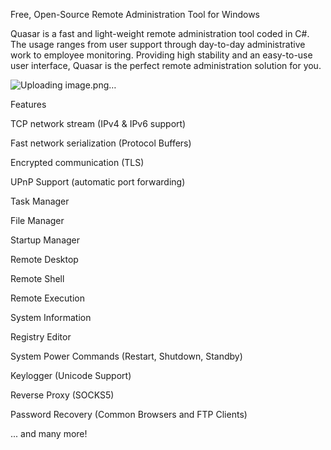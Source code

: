 Free, Open-Source Remote Administration Tool for Windows

Quasar is a fast and light-weight remote administration tool coded in C#.
The usage ranges from user support through day-to-day administrative work 
to employee monitoring. Providing high stability and an easy-to-use user
interface, Quasar is the perfect remote administration solution for you.

![Uploading image.png…]()


Features

TCP network stream (IPv4 & IPv6 support)

Fast network serialization (Protocol Buffers)

Encrypted communication (TLS)

UPnP Support (automatic port forwarding)

Task Manager

File Manager

Startup Manager

Remote Desktop

Remote Shell

Remote Execution

System Information

Registry Editor

System Power Commands (Restart, Shutdown, Standby)

Keylogger (Unicode Support)

Reverse Proxy (SOCKS5)

Password Recovery (Common Browsers and FTP Clients)

... and many more!
